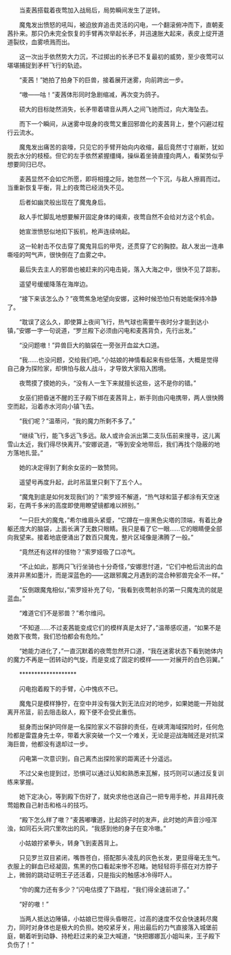 　　当麦茜搭载着夜莺加入战局后，局势瞬间发生了逆转。

　　魔鬼发出愤怒的吼叫，被迫放弃追击灵活的闪电，一个翻滚俯冲而下，直朝麦茜扑来。那只仍未完全恢复的手臂再次举起长矛，并迅速胀大起来，表皮上绽开道道裂纹，血雾喷溅而出。

　　这一次出手依然势大力沉，不过掷出的长矛已不复最初的威势，至少夜莺可以堪堪捕捉到矛杆飞行的轨迹。

　　“麦茜！”她拍了拍身下的巨兽，接着展开迷雾，向前跨出一步。

　　“嗷——咕！”麦茜体形同时急剧缩减，再次变为鸽子。

　　硕大的目标陡然消失，长矛带着啸音从两人之间飞驰而过，向大海坠去。

　　而下一个瞬间，从迷雾中现身的夜莺又重回邪兽化的麦茜背上，整个闪避过程行云流水。

　　魔鬼发出痛苦的哀嚎，只见它的手臂开始向内收缩，最后竟然寸寸崩断，犹如脱去水分的枝桠。但它的左手依然紧握缰绳，操纵着坐骑直撞向两人，看架势似乎想要同归已尽。

　　麦茜显然不会如它所愿，即将相撞之际，她忽然一个下沉，与敌人擦肩而过。当重新恢复平衡，背上的夜莺已经消失不见。

　　后者如幽灵般出现在了魔鬼身后。

　　敌人手忙脚乱地想要解开固定身体的绳索，夜莺自然不会给对方这个机会。

　　她宣泄愤怒似地扣下扳机，枪声连续响起。

　　这一轮射击不仅击穿了魔鬼背后的甲壳，还贯穿了它的胸腔。敌人发出一连串嘶哑的呵气声，很快倒在了血雾之中。

　　最后失去主人的邪兽也被赶来的闪电击毙，落入大海之中，很快不见了踪影。

　　遥望号缓缓降落在海岸边。

　　“接下来该怎么办？”夜莺焦急地望向安娜，这种时候恐怕只有她能保持冷静了。

　　“耽误了这么久，即使算上夜间飞行，热气球也需要午夜时分才能到达小镇，”安娜一字一句说道，“罗兰殿下必须由闪电和麦茜背负，先行出发。”

　　“没问题嗷！”异兽巨大的脑袋在一旁张开血盆大口道。

　　“我……也没问题，交给我们吧。”小姑娘的神情看起来有些低落，大概是觉得自己身为探险家，却惧怕与敌人战斗，才导致大家陷入困境。

　　夜莺摸了摸她的头，“没有人一生下来就擅长这些，这不是你的错。”

　　女巫们把昏迷不醒的王子殿下绑在麦茜背上，断手则由闪电携带，两人很快腾空而起，沿着赤水河向小镇飞去。

　　“我们呢？”温蒂问，“我的魔力所剩不多了。”

　　“继续飞行，能飞多远飞多远。敌人或许会派出第二支队伍前来搜寻，这儿离雪山太近，我们得尽快离开。”安娜说道，“等到安全地带后，我们再找个隐蔽的地方落地扎营。”

　　她的决定得到了剩余女巫的一致赞同。

　　遥望号再度升起，此时吊篮里只剩下了五个人。

　　“魔鬼到底是如何发现我们的？”索罗娅不解道，“热气球和篮子都涂有天空迷彩，在两千多米的高度即使用瞭望镜都难以辨别。”

　　“一只巨大的魔鬼，”希尔维眉头紧蹙，“它蹲在一座黑色尖塔的顶端，有着比身躯还庞大的脑袋，上面长满了无数只眼睛。我只是看了它一眼……它的眼睛便全部向我望来。接着地底便涌出了数百只魔鬼，整片区域像是沸腾了一般。”

　　“竟然还有这样的怪物？”索罗娅吸了口凉气。

　　“不止如此，那两只飞行坐骑也十分奇怪，”安娜思忖道，“它们中枪后流出的血液并非黑如墨汁，而是深蓝色的——这跟邪魔之月遇到的混合种邪兽完全不一样。”

　　“反倒跟魔鬼相似，”索罗娅补充了句，“我看到夜莺射杀的第一只魔鬼流的就是蓝血。”

　　“难道它们不是邪兽？”希尔维问。

　　“不知道……不过麦茜能变成它们的模样真是太好了，”温蒂感叹道，“如果不是她救下夜莺，我们恐怕都会有危险。”

　　“她能力进化了，”一直沉默着的夜莺忽然开口道，“我在迷雾状态下看到她体内的魔力不再是一团转动的气旋，而是变成了固定的模样——一对展开的白色羽翼。”

　　*******************

　　闪电抱着殿下的手臂，心中愧疚不已。

　　魔鬼只是模样狰狞，在空中并没有强大到无法应对的地步，如果她能一开始就离开吊篮，前去阻击敌人，殿下便不会受此重伤。

　　挺身而出保护同伴是一名探险家义不容辞的责任，在峡湾海域探险时，任何危险都是雷霆身先士卒，带着大家突破一个又一个难关，无论是迎战海贼还是对抗深海巨兽，他都没有退却过一步。

　　闪电第一次意识到，自己离杰出探险家的距离还十分遥远。

　　不过父亲也提到过，恐惧可以通过认知和熟悉来瓦解，技巧则可以通过反复训练来掌握。

　　她下定决心，等到殿下伤好了，就央求他也送自己一把专用手枪，并且拜托夜莺姐教自己射击和格斗的技巧。

　　“殿下怎么样了嗷？”麦茜嘟囔道，比起鸽子时的发声，此时她的声音沙哑浑浊，如同石头洞穴里吹出的风，“我感到他的身子在变冷嗷。”

　　小姑娘拧紧拳头，转身飞到麦茜背上。

　　只见罗兰双目紧闭，嘴唇苍白，搭配那头凌乱的灰色长发，更显得毫无生气。衣服上的鲜血已经凝固，焦黑的伤口看起来惨不忍睹。她轻轻将手搭在对方脖子上，微弱的跳动证明王子还活着，只是指尖的触感冰冷得吓人。

　　“你的魔力还有多少？”闪电估摸了下路程，“我们得全速前进了。”

　　“好的嗷！”

　　当两人抵达边陲镇，小姑娘已觉得头昏眼花，过高的速度不仅会快速耗尽魔力，同时对身体也是极大的负担。她咬紧牙关，用出最后的力气直接落入城堡前庭，朝着听到动静、持枪赶过来的亲卫大喊道，“快把娜娜瓦小姐叫来，王子殿下负伤了！”
